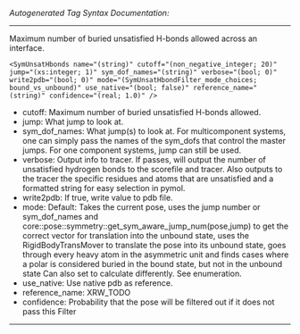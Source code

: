 _Autogenerated Tag Syntax Documentation:_

---
Maximum number of buried unsatisfied H-bonds allowed across an interface.

```
<SymUnsatHbonds name="(string)" cutoff="(non_negative_integer; 20)" jump="(xs:integer; 1)" sym_dof_names="(string)" verbose="(bool; 0)" write2pdb="(bool; 0)" mode="(SymUnsatHbondFilter_mode_choices; bound_vs_unbound)" use_native="(bool; false)" reference_name="(string)" confidence="(real; 1.0)" />
```

-   cutoff: Maximum number of buried unsatisfied H-bonds allowed.
-   jump: What jump to look at.
-   sym_dof_names: What jump(s) to look at. For multicomponent systems, one can simply pass the names of the sym_dofs that control the master jumps. For one component systems, jump can still be used.
-   verbose: Output info to tracer. If passes, will output the number of unsatisfied hydrogen bonds to the scorefile and tracer. Also outputs to the tracer the specific residues and atoms that are unsatisfied and a formatted string for easy selection in pymol.
-   write2pdb: If true, write value to pdb file.
-   mode: Default: Takes the current pose, uses the jump number or sym_dof_names and core::pose::symmetry::get_sym_aware_jump_num(pose,jump) to get the correct vector for translation into the unbound state, uses the RigidBodyTransMover to translate the pose into its unbound state, goes through every heavy atom in the asymmetric unit and finds cases where a polar is considered buried in the bound state, but not in the unbound state Can also set to calculate differently. See enumeration.
-   use_native: Use native pdb as reference.
-   reference_name: XRW_TODO
-   confidence: Probability that the pose will be filtered out if it does not pass this Filter

---
